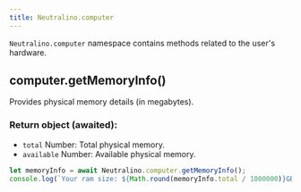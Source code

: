 ```yaml
---
title: Neutralino.computer
---
```


`Neutralino.computer` namespace contains methods related to the user's hardware.

## computer.getMemoryInfo()
Provides physical memory details (in megabytes).

### Return object (awaited):

  - `total` Number: Total physical memory.
  - `available` Number: Available physical memory.


```js
let memoryInfo = await Neutralino.computer.getMemoryInfo();
console.log(`Your ram size: ${Math.round(memoryInfo.total / 1000000)}GB`);
```
